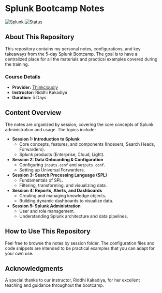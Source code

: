 # Splunk Bootcamp Notes
![Splunk](https://img.shields.io/badge/Splunk-000000?style=for-the-badge&logo=splunk&logoColor=white)
![Status](https://img.shields.io/badge/Boot%20Camp%20Status-Complete-blue?style=for-the-badge)

## About This Repository

This repository contains my personal notes, configurations, and key takeaways from the 5-day Splunk Bootcamp. The goal is to have a centralized place for all the materials and practical examples covered during the training.

### Course Details
* **Provider:** [Thinkcloudly](https://thinkcloudly.com/)
* **Instructor:** Riddhi Kakadiya
* **Duration:** 5 Days

## Content Overview

The notes are organized by session, covering the core concepts of Splunk administration and usage. The topics include:

* **Session 1: Introduction to Splunk**
    * Core concepts, features, and components (Indexers, Search Heads, Forwarders).
    * Splunk products (Enterprise, Cloud, Light).
* **Session 2: Data Onboarding & Configuration**
    * Configuring `inputs.conf` and `outputs.conf`.
    * Setting up Universal Forwarders.
* **Session 3: Search Processing Language (SPL)**
    * Fundamentals of SPL.
    * Filtering, transforming, and visualizing data.
* **Session 4: Reports, Alerts, and Dashboards**
    * Creating and managing knowledge objects.
    * Building dynamic dashboards to visualize data.
* **Session 5: Splunk Administration**
    * User and role management.
    * Understanding Splunk architecture and data pipelines.

## How to Use This Repository

Feel free to browse the notes by session folder. The configuration files and code snippets are intended to be practical examples that you can adapt for your own use.

## Acknowledgments

A special thanks to our instructor, Riddhi Kakadiya, for her excellent teaching and guidance throughout the bootcamp.
